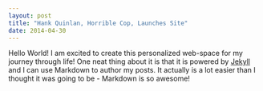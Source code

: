 ```yaml
---
layout: post
title: "Hank Quinlan, Horrible Cop, Launches Site"
date: 2014-04-30
---
```


Hello World! I am excited to create this personalized web-space for my journey through life! One neat thing about it is that it is powered by [Jekyll](http://jekyllrb.com) and I can use Markdown to author my posts. It actually is a lot easier than I thought it was going to be - Markdown is so awesome!
